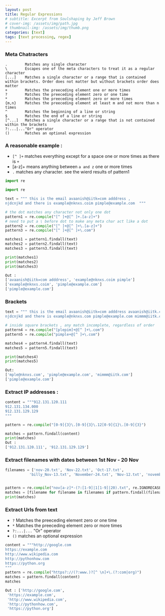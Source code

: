 ```yaml
---
layout: post
title: Regular Expressions
# subtitle: Excerpt from Soulshaping by Jeff Brown
# cover-img: /assets/img/path.jpg
# thumbnail-img: /assets/img/thumb.png
categories: [text]
tags: [text processing, regex]            
---
```



### Meta Chatracters 
```
.        Matches any single character
\        Escapes one of the meta characters to treat it as a regular character
[...]    Matches a single character or a range that is contained within brackets. Order does not matter but without brackets order does matter
+        Matches the preeceding element one or more times
?        Matches the preeceding element zero or one time
*        Matches the preeceding element zero or more times
{m,n}    Matches the preeceding element at least m and not more than n times
^        Matches the beginning of a line or string
$        Matches the end of a line or string
[^...]   Matches a single character or a range that is not contained within the brackets
?:...|..."Or" operator
()       Matches an optional expression
```

### A reasonable example :

- `[^ ]+` matches everything except for a space one or more times as there is `+`
- [a-z]+ means anything between `a and z` one or more times 
- `.` matches any character. see the wierd results of pattern1 


```python
import re 

import re 

text = """ this is the email avaanish@iitk=com adddress ,
njdcnjkd and there is example@nknxs.coim pimple@example.com  """

# the dot matches any character not only one dot 
pattern1 = re.compile("[^ ]+@[^ ]+.[a-z]+")   
# need to put a \ before dot to make any meta char act like a dot 
pattern2 = re.compile("[^ ]+@[^ ]+\.[a-z]+")
pattern3 = re.compile("[^ ]+@[^ ]+\.com") 

matches1 = pattern1.findall(text)
matches2 = pattern2.findall(text)
matches3 = pattern3.findall(text)

print(matches1)
print(matches2)
print(matches3)

Out : 
['avaanish@iitk=com adddress', 'example@nknxs.coim pimple']
['example@nknxs.coim', 'pimple@example.com']
['pimple@example.com']

```

### Brackets 

```python
text = """ this is the email avaanish@iitk=com adddress avaanish@iitk.ciomm ,
njdcnjkd and there is example@nknxs.com pimple@example.com mimmm@iitk.com mimmmx@iitk.com """

# inside square brackets , any match incomplete, regardless of order 
pattern4 = re.compile("[plepim]+@[^ ]+\.com") 
pattern5 = re.compile("pimple+@[^ ]+\.com") 

matches4 = pattern4.findall(text)
matches5 = pattern5.findall(text)

print(matches4)
print(matches5)

Out:
['mple@nknxs.com', 'pimple@example.com', 'mimmm@iitk.com']
['pimple@example.com']
```

### Extract IP addresses :

```python
content = """912.131.120.111
912.131.134.000
912.131.129.129
"""

pattern = re.compile("[0-9]{3}\.[0-9]{3}\.12[0-9]{1}\.[0-9]{3}")

matches = pattern.findall(content)
print(matches)
Out :
['912.131.120.111', '912.131.129.129']
```


### Extract filenames with dates between 1st Nov - 20 Nov
```python
filenames = ['nov-20.txt', 'Nov-22.txt', 'Oct-17.txt', 
           'billy_Nov-13.txt', 'November-24.txt', 'Nov-12.txt', 'november-14.txt']


pattern = re.compile("nov[a-z]*-(?:[1-9]|1[1-9]|20).txt", re.IGNORECASE)
matches = [filename for filename in filenames if pattern.findall(filename)]
print(matches)
```


### Extract Urls from text 

- `?`        Matches the preeceding element zero or one time
- `*`        Matches the preeceding element zero or more times
- `?:...|...`  "Or" operator
- `()`   matches an optional expression

```python
content = """http://google.com
https://example.com
http://www.wikipedia.com
http://pythonhow.com
https://python.org
"""
pattern = re.compile("https?://(?:www.)?[^ \n]+\.(?:com|org)")
matches = pattern.findall(content)
matches

Out : ['http://google.com',
 'https://example.com',
 'http://www.wikipedia.com',
 'http://pythonhow.com',
 'https://python.org']

```




